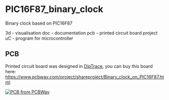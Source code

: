 # PIC16F87_binary_clock
Binary clock based on PIC16F87

3d - visualisation
doc - documentation
pcb - printed circuit board project
uC - program for microcontroller



## PCB

Printed circuit board was designed in <a href="https://diptrace.com/" target="_blank">DipTrace</a>, you can buy this board here: https://www.pcbway.com/project/shareproject/Binary_clock_on_PIC16F87.html

<a href="https://www.pcbway.com/project/shareproject/Binary_clock_on_PIC16F87.html"><img src="https://www.pcbway.com/project/img/images/frompcbway-1220.png" alt="PCB from PCBWay" /></a>
